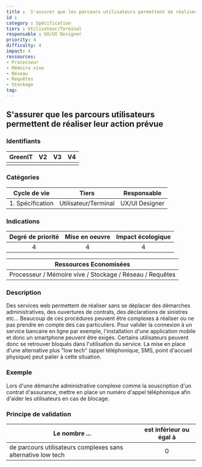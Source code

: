 ```yaml
---
title :  S'assurer que les parcours utilisateurs permettent de réaliser leur action prévue
id : 
category : Spécification
tiers : Utilisateur/Terminal
responsable : UX/UI Designer
priority: 4
difficulty: 4
impact: 4
ressources:
- Processeur
- Mémoire vive
- Réseau
- Requêtes
- Stockage
tag:
---
```


## S'assurer que les parcours utilisateurs permettent de réaliser leur action prévue

### Identifiants

| GreenIT |  V2  |  V3  |  V4  |
|:-------:|:----:|:----:|:----:|
|      |   |   |      |

### Catégories

| Cycle de vie |  Tiers  |  Responsable  |
|:---------:|:----:|:----:|
| 1. Spécification | Utilisateur/Terminal | UX/UI Designer |

### Indications

| Degré de priorité |      Mise en oeuvre       |  Impact écologique    |
|:-------------------:|:-------------------------:|:---------------------:|
| 4 | 4 | 4 |

|Ressources Economisées                                      |
|:----------------------------------------------------------:|
|Processeur / Mémoire vive / Stockage / Réseau / Requêtes    |

### Description

Des services web permettent de réaliser sans se déplacer des démarches administratives, des ouvertures de contrats, des déclarations de sinistres etc...
Beaucoup de ces procédures peuvent être complexes à réaliser ou ne pas prendre en compte des cas particuliers.
Pour valider la connexion à un service bancaire en ligne par exemple, l'installation d'une application mobile et donc un smartphone peuvent être exigés.
Certains utilisateurs peuvent donc se retrouver bloqués dans l'utilisation du service. 
La mise en place d'une alternative plus "low tech" (appel téléphonique, SMS, point d'accueil physique) peut palier à cette situation.

### Exemple

Lors d'une démarche administrative complexe comme la souscription d'un contrat d'assurance, mettre en place un numéro d'appel téléphonique afin d'aider les utilisateurs en cas de blocage.

### Principe de validation

| Le nombre ... |     est inférieur ou égal à   |  
|-------------------|:-------------------------:|
| de parcours utilisateurs complexes sans alternative low tech  |  0 |
